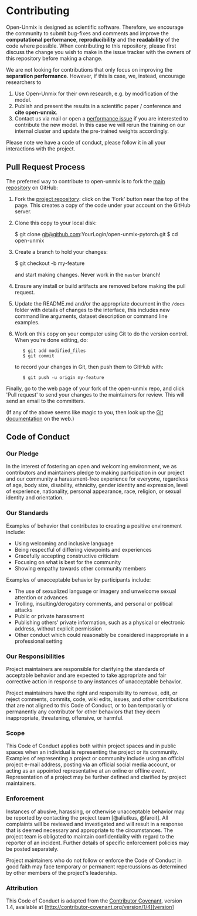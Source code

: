 # Contributing

Open-Unmix is designed as scientific software. Therefore, we encourage the community to submit bug-fixes and comments and improve the __computational performance__, __reproducibility__ and the __readability__ of the code where possible. When contributing to this repository, please first discuss the change you wish to make in the issue tracker with the owners of this repository before making a change.

We are not looking for contributions that only focus on improving the __separation performance__. However, if this is case, we, instead, encourage researchers to 

1. Use Open-Unmix for their own research, e.g. by modification of the model.
2. Publish and present the results in a scientific paper / conference and __cite open-unmix__.
3. Contact us via mail or open a [performance issue]() if you are interested to contribute the new model.
   In this case we will rerun the training on our internal cluster and update the pre-trained weights accordingly.

Please note we have a code of conduct, please follow it in all your interactions with the project.

## Pull Request Process

The preferred way to contribute to open-unmix is to fork the 
[main repository](http://github.com/sigsep/open-unmix-pytorch/) on
GitHub:

1. Fork the [project repository](http://github.com/sigsep/open-unmix-pytorch):
   click on the 'Fork' button near the top of the page. This creates
   a copy of the code under your account on the GitHub server.

2. Clone this copy to your local disk:

    $ git clone git@github.com:YourLogin/open-unmix-pytorch.git
    $ cd open-unmix 

3. Create a branch to hold your changes:

    $ git checkout -b my-feature

   and start making changes. Never work in the ``master`` branch!

4. Ensure any install or build artifacts are removed before making the pull request.
   
5. Update the README.md and/or the appropriate document in the `/docs` folder with details of changes  to the interface, this includes new command line arguments, dataset description or command line examples.


6. Work on this copy on your computer using Git to do the version
   control. When you're done editing, do:

          $ git add modified_files
          $ git commit

   to record your changes in Git, then push them to GitHub with:

          $ git push -u origin my-feature

Finally, go to the web page of your fork of the open-unmix repo,
and click 'Pull request' to send your changes to the maintainers for
review. This will send an email to the committers.

(If any of the above seems like magic to you, then look up the 
[Git documentation](http://git-scm.com/documentation) on the web.)

## Code of Conduct

### Our Pledge

In the interest of fostering an open and welcoming environment, we as
contributors and maintainers pledge to making participation in our project and
our community a harassment-free experience for everyone, regardless of age, body
size, disability, ethnicity, gender identity and expression, level of experience,
nationality, personal appearance, race, religion, or sexual identity and
orientation.

### Our Standards

Examples of behavior that contributes to creating a positive environment
include:

* Using welcoming and inclusive language
* Being respectful of differing viewpoints and experiences
* Gracefully accepting constructive criticism
* Focusing on what is best for the community
* Showing empathy towards other community members

Examples of unacceptable behavior by participants include:

* The use of sexualized language or imagery and unwelcome sexual attention or
advances
* Trolling, insulting/derogatory comments, and personal or political attacks
* Public or private harassment
* Publishing others' private information, such as a physical or electronic
  address, without explicit permission
* Other conduct which could reasonably be considered inappropriate in a
  professional setting

### Our Responsibilities

Project maintainers are responsible for clarifying the standards of acceptable
behavior and are expected to take appropriate and fair corrective action in
response to any instances of unacceptable behavior.

Project maintainers have the right and responsibility to remove, edit, or
reject comments, commits, code, wiki edits, issues, and other contributions
that are not aligned to this Code of Conduct, or to ban temporarily or
permanently any contributor for other behaviors that they deem inappropriate,
threatening, offensive, or harmful.

### Scope

This Code of Conduct applies both within project spaces and in public spaces
when an individual is representing the project or its community. Examples of
representing a project or community include using an official project e-mail
address, posting via an official social media account, or acting as an appointed
representative at an online or offline event. Representation of a project may be
further defined and clarified by project maintainers.

### Enforcement

Instances of abusive, harassing, or otherwise unacceptable behavior may be
reported by contacting the project team [@aliutkus, @faroit]. All
complaints will be reviewed and investigated and will result in a response that
is deemed necessary and appropriate to the circumstances. The project team is
obligated to maintain confidentiality with regard to the reporter of an incident.
Further details of specific enforcement policies may be posted separately.

Project maintainers who do not follow or enforce the Code of Conduct in good
faith may face temporary or permanent repercussions as determined by other
members of the project's leadership.

### Attribution

This Code of Conduct is adapted from the [Contributor Covenant][homepage], version 1.4,
available at [http://contributor-covenant.org/version/1/4][version]

[homepage]: http://contributor-covenant.org
[version]: http://contributor-covenant.org/version/1/4/